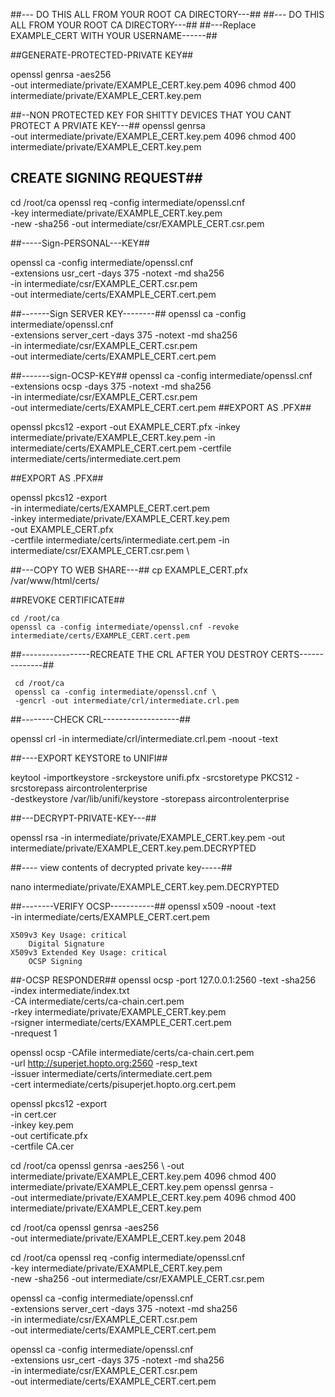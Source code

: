 ##--- DO THIS ALL FROM YOUR ROOT CA DIRECTORY---##
##--- DO THIS ALL FROM YOUR ROOT CA DIRECTORY---##
##---Replace EXAMPLE_CERT WITH YOUR USERNAME------##



##GENERATE-PROTECTED-PRIVATE KEY##

 openssl genrsa -aes256 \
      -out intermediate/private/EXAMPLE_CERT.key.pem 4096
 chmod 400 intermediate/private/EXAMPLE_CERT.key.pem


 ##--NON PROTECTED KEY FOR SHITTY DEVICES THAT YOU CANT PROTECT A PRVIATE KEY---##
 openssl genrsa \
      -out intermediate/private/EXAMPLE_CERT.key.pem 4096
 chmod 400 intermediate/private/EXAMPLE_CERT.key.pem
## CREATE SIGNING REQUEST##

 cd /root/ca
	openssl req -config intermediate/openssl.cnf \
      -key intermediate/private/EXAMPLE_CERT.key.pem \
      -new -sha256 -out intermediate/csr/EXAMPLE_CERT.csr.pem

##-----Sign-PERSONAL---KEY##

openssl ca -config intermediate/openssl.cnf \
-extensions usr_cert -days 375 -notext -md sha256 \
-in intermediate/csr/EXAMPLE_CERT.csr.pem \
-out intermediate/certs/EXAMPLE_CERT.cert.pem

##-------Sign SERVER KEY--------##
	openssl ca -config intermediate/openssl.cnf \
-extensions server_cert -days 375 -notext -md sha256 \
-in intermediate/csr/EXAMPLE_CERT.csr.pem \
-out intermediate/certs/EXAMPLE_CERT.cert.pem

##-------sign-OCSP-KEY##
 openssl ca -config intermediate/openssl.cnf \
      -extensions ocsp -days 375 -notext -md sha256 \
      -in intermediate/csr/EXAMPLE_CERT.csr.pem \
      -out intermediate/certs/EXAMPLE_CERT.cert.pem
 ##EXPORT AS .PFX##

 openssl pkcs12 -export -out EXAMPLE_CERT.pfx -inkey intermediate/private/EXAMPLE_CERT.key.pem -in intermediate/certs/EXAMPLE_CERT.cert.pem -certfile intermediate/certs/intermediate.cert.pem

 ##EXPORT AS .PFX##

openssl pkcs12 -export \
-in intermediate/certs/EXAMPLE_CERT.cert.pem \
-inkey intermediate/private/EXAMPLE_CERT.key.pem \
-out EXAMPLE_CERT.pfx \
-certfile intermediate/certs/intermediate.cert.pem
-in intermediate/csr/EXAMPLE_CERT.csr.pem \

 ##---COPY TO WEB SHARE---##
 cp EXAMPLE_CERT.pfx /var/www/html/certs/

 ##REVOKE CERTIFICATE##

	cd /root/ca
	openssl ca -config intermediate/openssl.cnf -revoke intermediate/certs/EXAMPLE_CERT.cert.pem


##-----------------RECREATE THE CRL AFTER YOU DESTROY CERTS--------------##

     cd /root/ca
	 openssl ca -config intermediate/openssl.cnf \
     -gencrl -out intermediate/crl/intermediate.crl.pem



##--------CHECK CRL-------------------##

 openssl crl -in intermediate/crl/intermediate.crl.pem -noout -text

##----EXPORT KEYSTORE to UNIFI##

keytool -importkeystore -srckeystore unifi.pfx -srcstoretype PKCS12 -srcstorepass aircontrolenterprise \
-destkeystore /var/lib/unifi/keystore -storepass aircontrolenterprise

##---DECRYPT-PRIVATE-KEY---##

openssl rsa -in intermediate/private/EXAMPLE_CERT.key.pem -out intermediate/private/EXAMPLE_CERT.key.pem.DECRYPTED

##---- view contents of decrypted private key-----##

nano intermediate/private/EXAMPLE_CERT.key.pem.DECRYPTED

##--------VERIFY OCSP-----------##
 openssl x509 -noout -text \
      -in intermediate/certs/EXAMPLE_CERT.cert.pem

    X509v3 Key Usage: critical
        Digital Signature
    X509v3 Extended Key Usage: critical
        OCSP Signing
##-OCSP RESPONDER##
openssl ocsp -port 127.0.0.1:2560 -text -sha256 \
      -index intermediate/index.txt \
      -CA intermediate/certs/ca-chain.cert.pem \
      -rkey intermediate/private/EXAMPLE_CERT.key.pem \
      -rsigner intermediate/certs/EXAMPLE_CERT.cert.pem \
      -nrequest 1


openssl ocsp -CAfile intermediate/certs/ca-chain.cert.pem \
      -url http://superjet.hopto.org:2560 -resp_text \
      -issuer intermediate/certs/intermediate.cert.pem \
      -cert intermediate/certs/pisuperjet.hopto.org.cert.pem



openssl pkcs12 -export \
	-in cert.cer \
	-inkey key.pem \
	-out certificate.pfx \
	-certfile CA.cer



cd /root/ca
 openssl genrsa -aes256 \  -out intermediate/private/EXAMPLE_CERT.key.pem 4096
 chmod 400 intermediate/private/EXAMPLE_CERT.key.pem
 openssl genrsa - \
      -out intermediate/private/EXAMPLE_CERT.key.pem 4096
 chmod 400 intermediate/private/EXAMPLE_CERT.key.pem


 cd /root/ca
 openssl genrsa -aes256 \
      -out intermediate/private/EXAMPLE_CERT.key.pem 2048




 cd /root/ca
 openssl req -config intermediate/openssl.cnf \
      -key intermediate/private/EXAMPLE_CERT.key.pem \
      -new -sha256 -out intermediate/csr/EXAMPLE_CERT.csr.pem

openssl ca -config intermediate/openssl.cnf \
      -extensions server_cert -days 375 -notext -md sha256 \
      -in intermediate/csr/EXAMPLE_CERT.csr.pem \
      -out intermediate/certs/EXAMPLE_CERT.cert.pem

 openssl ca -config intermediate/openssl.cnf \
      -extensions usr_cert -days 375 -notext -md sha256 \
      -in intermediate/csr/EXAMPLE_CERT.csr.pem \
      -out intermediate/certs/EXAMPLE_CERT.cert.pem
